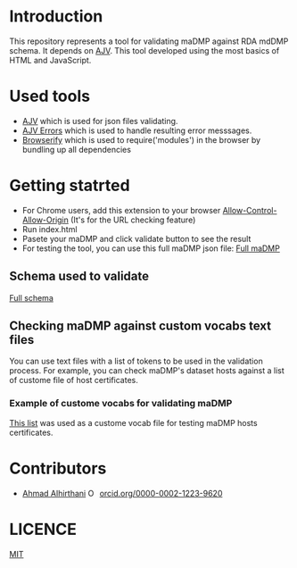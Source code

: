 # Introduction
This repository represents a tool for validating maDMP against RDA mdDMP schema. It depends on [AJV](https://ajv.js.org/). This tool developed using the most basics of HTML and JavaScript.

# Used tools
- [AJV](https://ajv.js.org/) which is used for json files validating.
- [AJV Errors](https://www.npmjs.com/package/ajv-errors) which is used to handle resulting error messsages.
- [Browserify](http://browserify.org/) which is used to require('modules') in the browser by bundling up all dependencies 

# Getting statrted
- For Chrome users, add this extension to your browser [Allow-Control-Allow-Origin](https://chrome.google.com/webstore/detail/allow-control-allow-origi/nlfbmbojpeacfghkpbjhddihlkkiljbi/related?hl=en-US) (It's for the URL checking feature)
- Run index.html
- Pasete your maDMP and click validate button to see the result
- For testing the tool, you can use this full maDMP json file: [Full maDMP](https://github.com/hertai86/validating-machine-actionable-DMP/blob/master/testingExamples/fullmaDMP.json)  

## Schema used to validate
[Full schema](https://github.com/hertai86/validating-machine-actionable-DMP/blob/master/schema.json)  

## Checking maDMP against custom vocabs text files
You can use text files with a list of tokens to be used in the validation process. For example, you can check maDMP's dataset hosts against a list of custome file of host certificates.
### Example of custome vocabs for validating maDMP
[This list](https://github.com/HasanKhatib/Validating-machine-actionable-DMP/blob/master/vocabSamples/certifications.txt) was used as a custome vocab file for testing maDMP hosts certificates.

# Contributors
- [Ahmad Alhirthani](https://orcid.org/0000-0003-0241-0268) <a href="https://orcid.org/0000-0003-0241-0268" target="orcid.widget" rel="noopener noreferrer" style="vertical-align:top;"><img src="https://orcid.org/sites/default/files/images/orcid_16x16.png" style="width:1em;margin-right:.5em;" alt="ORCID iD icon">orcid.org/0000-0002-1223-9620</a>


# LICENCE
[MIT](https://github.com/hertai86/Validating-machine-actionable-DMP/blob/master/LICENSE)  

